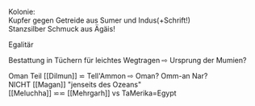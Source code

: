 Kolonie:  
Kupfer gegen Getreide aus Sumer und Indus(+Schrift!)  
Stanzsilber Schmuck aus Ägäis!  

Egalitär  

Bestattung in Tüchern für leichtes Wegtragen ⇨ Ursprung der Mumien?  

Oman Teil [[Dilmun]] ⋍ Tell'Ammon ⇨ Oman?  Omm-an Nar?  
NICHT [[Magan]] "jenseits des Ozeans"  
[[Meluchha]] ⋍⋍ [[Mehrgarh]] vs TaMerika=Egypt  

